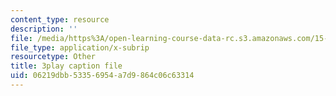 ```yaml
---
content_type: resource
description: ''
file: /media/https%3A/open-learning-course-data-rc.s3.amazonaws.com/15-071-the-analytics-edge-spring-2017/06219dbb53356954a7d9864c06c63314_1G6iJmM64LA.srt
file_type: application/x-subrip
resourcetype: Other
title: 3play caption file
uid: 06219dbb-5335-6954-a7d9-864c06c63314
---
```

